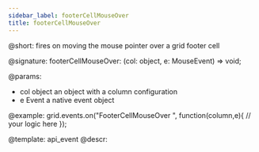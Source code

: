 ```yaml
---
sidebar_label: footerCellMouseOver
title: footerCellMouseOver
---          
```


@short: fires on moving the mouse pointer over a grid footer cell

@signature: footerCellMouseOver: (col: object, e: MouseEvent) => void;

@params:
- col		object		an object with a column configuration
- e				Event		a native event object

@example:
grid.events.on("FooterCellMouseOver ", function(column,e){
    // your logic here
});

@template: api_event
@descr:
